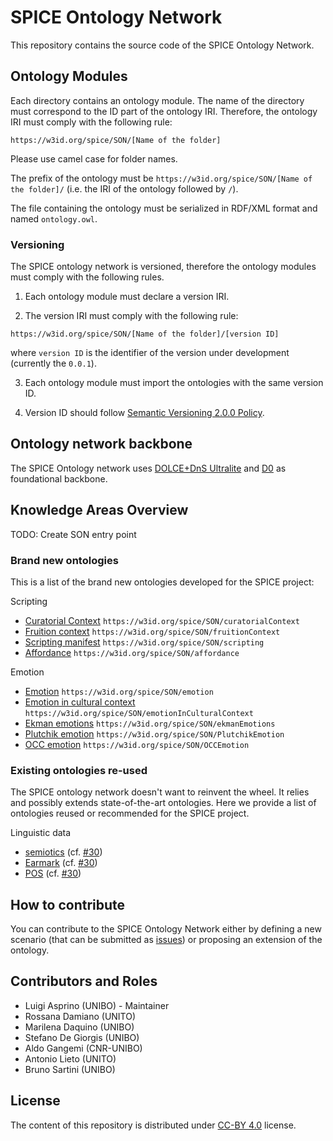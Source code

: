 # SPICE Ontology Network

This repository contains the source code of the SPICE Ontology Network.


## Ontology Modules

Each directory contains an ontology module.
The name of the directory must correspond to the ID part of the  ontology IRI.
Therefore, the ontology IRI must comply with the following rule:

```
https://w3id.org/spice/SON/[Name of the folder]
```

Please use camel case for folder names.

The prefix of the ontology must be ``https://w3id.org/spice/SON/[Name of the folder]/`` (i.e. the IRI of the ontology followed by ``/``).

The file containing the ontology must be serialized in RDF/XML format and named ``ontology.owl``.

### Versioning

The SPICE ontology network is versioned, therefore the ontology modules must comply with the following rules.

1. Each ontology module must declare a version IRI.

2. The version IRI must comply with the following rule:

```
https://w3id.org/spice/SON/[Name of the folder]/[version ID]
```
where ``version ID`` is the identifier of the version under development (currently the ``0.0.1``).

3. Each ontology module must import the ontologies with the same version ID.

4. Version ID should follow [Semantic Versioning 2.0.0 Policy](https://semver.org/).

## Ontology network backbone

The SPICE Ontology network uses [DOLCE+DnS Ultralite](http://www.ontologydesignpatterns.org/ont/dul/DUL.owl) and [D0](http://www.ontologydesignpatterns.org/ont/dul/d0.owl) as foundational backbone.


## Knowledge Areas Overview

TODO: Create SON entry point

### Brand new ontologies

This is a list of the brand new ontologies developed for the SPICE project:

Scripting
- [Curatorial Context](https://w3id.org/spice/SON/curatorialContext) ``https://w3id.org/spice/SON/curatorialContext``
- [Fruition context](https://w3id.org/spice/SON/fruitionContext) ``https://w3id.org/spice/SON/fruitionContext``
- [Scripting manifest](https://w3id.org/spice/SON/scripting) ``https://w3id.org/spice/SON/scripting``
- [Affordance](https://w3id.org/spice/SON/affordance) ``https://w3id.org/spice/SON/affordance``

Emotion
- [Emotion](https://w3id.org/spice/SON/emotion) ``https://w3id.org/spice/SON/emotion``
- [Emotion in cultural context](https://w3id.org/spice/SON/emotionInCulturalContext) ``https://w3id.org/spice/SON/emotionInCulturalContext``
- [Ekman emotions](https://w3id.org/spice/SON/ekmanEmotions) ``https://w3id.org/spice/SON/ekmanEmotions``
- [Plutchik emotion](https://w3id.org/spice/SON/PlutchikEmotion) ``https://w3id.org/spice/SON/PlutchikEmotion``
- [OCC emotion](https://w3id.org/spice/SON/OCCEmotion) ``https://w3id.org/spice/SON/OCCEmotion``

### Existing ontologies re-used 

The SPICE ontology network doesn't want to reinvent the wheel. It relies and possibly extends state-of-the-art ontologies. Here we provide a list of ontologies reused or recommended for the SPICE project.

Linguistic data

- [semiotics](http://ontologydesignpatterns.org/cp/owl/semiotics.owl#) (cf. [#30](https://github.com/spice-h2020/SON/issues/30))
- [Earmark](http://www.essepuntato.it/2008/12/earmark#) (cf. [#30](https://github.com/spice-h2020/SON/issues/30)) 
- [POS](http://www.ontologydesignpatterns.org/ont/fred/pos.owl#) (cf. [#30](https://github.com/spice-h2020/SON/issues/30))

## How to contribute

You can contribute to the SPICE Ontology Network either by defining a new scenario (that can be submitted as [issues](https://github.com/spice-h2020/SON/issues/new/choose)) or  proposing an extension of the ontology.


## Contributors and Roles

- Luigi Asprino (UNIBO) - Maintainer
- Rossana Damiano (UNITO)
- Marilena Daquino (UNIBO)
- Stefano De Giorgis (UNIBO)
- Aldo Gangemi (CNR-UNIBO)
- Antonio Lieto (UNITO)
- Bruno Sartini (UNIBO)


## License

The content of this repository is distributed under [CC-BY 4.0](https://creativecommons.org/licenses/by/4.0/) license.
